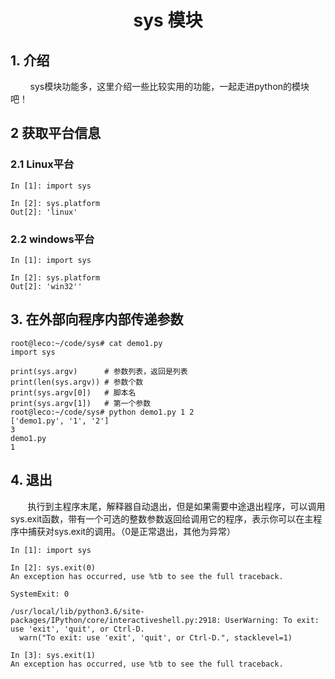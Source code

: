 <center><h1> sys 模块 </h1></center>

## 1. 介绍
&#160; &#160; &#160; &#160; sys模块功能多，这里介绍一些比较实用的功能，一起走进python的模块吧！

## 2 获取平台信息
### 2.1 Linux平台
```
In [1]: import sys

In [2]: sys.platform
Out[2]: 'linux'
```

### 2.2 windows平台

```
In [1]: import sys

In [2]: sys.platform
Out[2]: 'win32''
```

## 3. 在外部向程序内部传递参数

```
root@leco:~/code/sys# cat demo1.py
import sys

print(sys.argv)      # 参数列表，返回是列表
print(len(sys.argv)) # 参数个数
print(sys.argv[0])   # 脚本名
print(sys.argv[1])   # 第一个参数
root@leco:~/code/sys# python demo1.py 1 2
['demo1.py', '1', '2']
3
demo1.py
1
```

## 4. 退出
&#160; &#160; &#160; &#160;执行到主程序末尾，解释器自动退出，但是如果需要中途退出程序，可以调用sys.exit函数，带有一个可选的整数参数返回给调用它的程序，表示你可以在主程序中捕获对sys.exit的调用。（0是正常退出，其他为异常）

```
In [1]: import sys

In [2]: sys.exit(0)
An exception has occurred, use %tb to see the full traceback.

SystemExit: 0

/usr/local/lib/python3.6/site-packages/IPython/core/interactiveshell.py:2918: UserWarning: To exit: use 'exit', 'quit', or Ctrl-D.
  warn("To exit: use 'exit', 'quit', or Ctrl-D.", stacklevel=1)

In [3]: sys.exit(1)
An exception has occurred, use %tb to see the full traceback.

```
